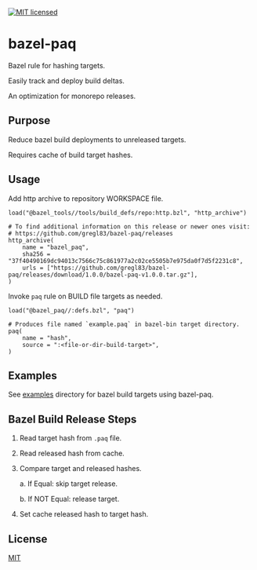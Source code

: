 [![MIT licensed](https://img.shields.io/badge/license-MIT-blue.svg)](https://github.com/gregl83/bazel-paq/blob/master/LICENSE)
# bazel-paq

Bazel rule for hashing targets.

Easily track and deploy build deltas.

An optimization for monorepo releases.

## Purpose

Reduce bazel build deployments to unreleased targets.

Requires cache of build target hashes.

## Usage

Add http archive to repository WORKSPACE file.

```skylark
load("@bazel_tools//tools/build_defs/repo:http.bzl", "http_archive")

# To find additional information on this release or newer ones visit:
# https://github.com/gregl83/bazel-paq/releases
http_archive(
    name = "bazel_paq",
    sha256 = "37f40490169dc94013c7566c75c861977a2c02ce5505b7e975da0f7d5f2231c8",
    urls = ["https://github.com/gregl83/bazel-paq/releases/download/1.0.0/bazel-paq-v1.0.0.tar.gz"],
)
```
Invoke `paq` rule on BUILD file targets as needed.

```skylark
load("@bazel_paq//:defs.bzl", "paq")

# Produces file named `example.paq` in bazel-bin target directory.
paq(
    name = "hash",
    source = ":<file-or-dir-build-target>",
)
```

## Examples

See [examples](examples) directory for bazel build targets using bazel-paq.

## Bazel Build Release Steps

1. Read target hash from `.paq` file.
2. Read released hash from cache.
3. Compare target and released hashes.

    a. If Equal: skip target release.
    
    b. If NOT Equal: release target.

4. Set cache released hash to target hash.

## License

[MIT](LICENSE)

